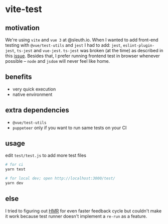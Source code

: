 # vite-test

## motivation

We're using `vite` and `vue 3` at @sleuth.io.
When I wanted to add front-end testing with `@vue/test-utils` and `jest` I had to add: `jest`, `eslint-plugin-jest`, `ts-jest` and `vue-jest`.
`ts-jest` was broken (at the time) as described in this [issue](https://github.com/vuejs/vue-jest/issues/294).
Besides that, I prefer running frontend test in browser whenever possible – `node` and `jsdom` will never feel like home.

## benefits

- very quick execution
- native environment

## extra dependencies

- `@vue/test-utils`
- `puppeteer` only if you want to run same tests on your CI

## usage

edit `test/test.js` to add more test files

```sh
# for ci
yarn test

# for local dev; open http://localhost:3000/test/
yarn dev
```

## else

I tried to figuring out [HMR](https://github.com/vitejs/vite#hot-module-replacement) for even faster feedback cycle but
couldn't make it work because test runner doesn't implement a `re-run` as a feature.

